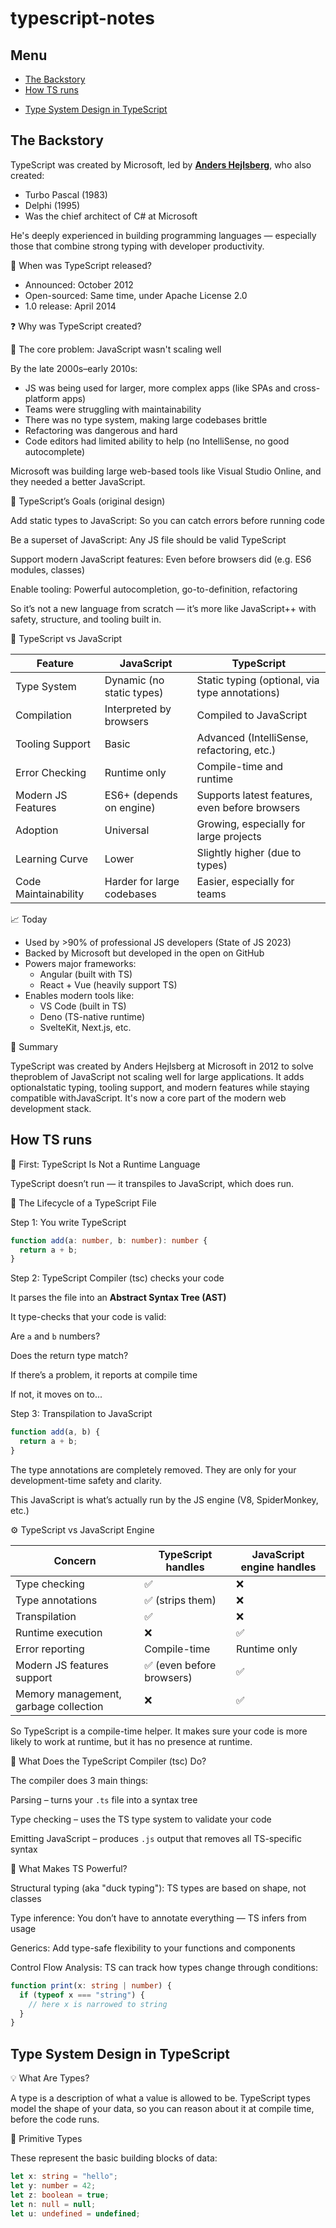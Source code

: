 # typescript-notes

## Menu

- [The Backstory](#the-backstory)
- [How TS runs](#how-ts-runs)

* [Type System Design in TypeScript](#type-system-design-in-typescript)

## The Backstory

TypeScript was created by Microsoft, led by **<a href='https://en.wikipedia.org/wiki/Anders_Hejlsberg'>Anders Hejlsberg</a>**, who also created:

<ul>
<li>Turbo Pascal (1983)</li>
<li>Delphi (1995)</li>
<li>Was the chief architect of C# at Microsoft</li>
</ul>
 
He's deeply experienced in building programming languages — especially those that combine strong typing with developer productivity.

📅 When was TypeScript released?

<ul>
  <li>Announced: October 2012</li>
  <li>Open-sourced: Same time, under Apache License 2.0</li>
  <li>1.0 release: April 2014</li>
</ul>

❓ Why was TypeScript created?

🚨 The core problem: JavaScript wasn't scaling well

By the late 2000s–early 2010s:

<ul>
  <li>JS was being used for larger, more complex apps (like SPAs and cross-platform apps)</li>
  <li>Teams were struggling with maintainability</li>
  <li>There was no type system, making large codebases brittle</li>
  <li>Refactoring was dangerous and hard</li>
  <li>Code editors had limited ability to help (no IntelliSense, no good autocomplete)</li>
</ul>

Microsoft was building large web-based tools like Visual Studio Online, and they needed a better JavaScript.

🎯 TypeScript’s Goals (original design)

Add static types to JavaScript: So you can catch errors before running code

Be a superset of JavaScript: Any JS file should be valid TypeScript

Support modern JavaScript features: Even before browsers did (e.g. ES6 modules, classes)

Enable tooling: Powerful autocompletion, go-to-definition, refactoring

So it’s not a new language from scratch — it’s more like JavaScript++ with safety, structure, and tooling built in.

🤝 TypeScript vs JavaScript

| Feature              | JavaScript                 | TypeScript                                     |
| -------------------- | -------------------------- | ---------------------------------------------- |
| Type System          | Dynamic (no static types)  | Static typing (optional, via type annotations) |
| Compilation          | Interpreted by browsers    | Compiled to JavaScript                         |
| Tooling Support      | Basic                      | Advanced (IntelliSense, refactoring, etc.)     |
| Error Checking       | Runtime only               | Compile-time and runtime                       |
| Modern JS Features   | ES6+ (depends on engine)   | Supports latest features, even before browsers |
| Adoption             | Universal                  | Growing, especially for large projects         |
| Learning Curve       | Lower                      | Slightly higher (due to types)                 |
| Code Maintainability | Harder for large codebases | Easier, especially for teams                   |

📈 Today

<ul>
  <li>Used by &gt;90% of professional JS developers (State of JS 2023)</li>
  <li>Backed by Microsoft but developed in the open on GitHub</li>
  <li>Powers major frameworks:
    <ul>
      <li>Angular (built with TS)</li>
      <li>React + Vue (heavily support TS)</li>
    </ul>
  </li>
  <li>Enables modern tools like:
    <ul>
      <li>VS Code (built in TS)</li>
      <li>Deno (TS-native runtime)</li>
      <li>SvelteKit, Next.js, etc.</li>
    </ul>
  </li>
</ul>

🧠 Summary

TypeScript was created by Anders Hejlsberg at Microsoft in 2012 to solve theproblem of JavaScript not scaling well for large applications. It adds optionalstatic typing, tooling support, and modern features while staying compatible withJavaScript. It's now a core part of the modern web development stack.

## How TS runs

🧠 First: TypeScript Is Not a Runtime Language

TypeScript doesn’t run — it transpiles to JavaScript, which does run.

🚦 The Lifecycle of a TypeScript File

Step 1: You write TypeScript

```ts
function add(a: number, b: number): number {
  return a + b;
}
```

Step 2: TypeScript Compiler (tsc) checks your code

It parses the file into an **Abstract Syntax Tree (AST)**

It type-checks that your code is valid:

Are <code>a</code> and <code>b</code> numbers?

Does the return type match?

If there’s a problem, it reports at compile time

If not, it moves on to...

Step 3: Transpilation to JavaScript

```ts
function add(a, b) {
  return a + b;
}
```

The type annotations are completely removed. They are only for your development-time safety and clarity.

This JavaScript is what’s actually run by the JS engine (V8, SpiderMonkey, etc.)

⚙️ TypeScript vs JavaScript Engine

| Concern                               | TypeScript handles        | JavaScript engine handles |
| ------------------------------------- | ------------------------- | ------------------------- |
| Type checking                         | ✅                        | ❌                        |
| Type annotations                      | ✅ (strips them)          | ❌                        |
| Transpilation                         | ✅                        | ❌                        |
| Runtime execution                     | ❌                        | ✅                        |
| Error reporting                       | Compile-time              | Runtime only              |
| Modern JS features support            | ✅ (even before browsers) | ✅                        |
| Memory management, garbage collection | ❌                        | ✅                        |

So TypeScript is a compile-time helper. It makes sure your code is more likely to work at runtime, but it has no presence at runtime.

🧰 What Does the TypeScript Compiler (tsc) Do?

The compiler does 3 main things:

Parsing – turns your <code>.ts</code> file into a syntax tree

Type checking – uses the TS type system to validate your code

Emitting JavaScript – produces <code>.js</code> output that removes all TS-specific syntax

🧪 What Makes TS Powerful?

Structural typing (aka "duck typing"): TS types are based on shape, not classes

Type inference: You don’t have to annotate everything — TS infers from usage

Generics: Add type-safe flexibility to your functions and components

Control Flow Analysis: TS can track how types change through conditions:

```ts
function print(x: string | number) {
  if (typeof x === "string") {
    // here x is narrowed to string
  }
}
```

## Type System Design in TypeScript

💡 What Are Types?

A type is a description of what a value is allowed to be.
TypeScript types model the shape of your data, so you can reason about it at compile time, before the code runs.

🔹 Primitive Types

These represent the basic building blocks of data:

```ts
let x: string = "hello";
let y: number = 42;
let z: boolean = true;
let n: null = null;
let u: undefined = undefined;
```
